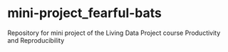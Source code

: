 # mini-project_fearful-bats
Repository for mini project of the Living Data Project course Productivity and Reproducibility 
